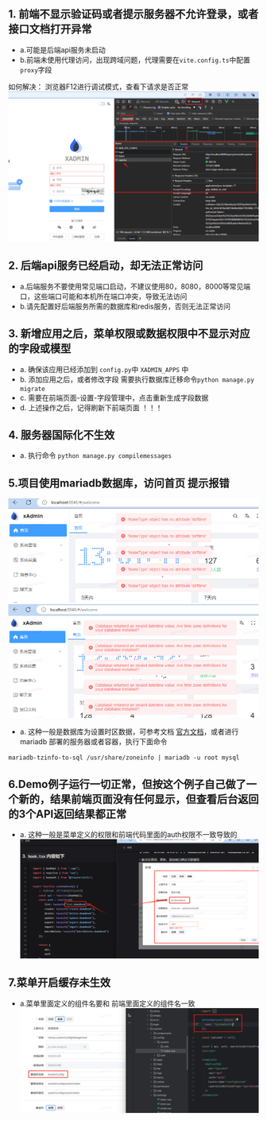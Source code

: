 ## 1. 前端不显示验证码或者提示服务器不允许登录，或者接口文档打开异常

- a.可能是后端api服务未启动
- b.前端未使用代理访问，出现跨域问题，代理需要在```vite.config.ts```中配置```proxy```字段

如何解决： 浏览器F12进行调试模式，查看下请求是否正常
![img.png](img.png)

## 2. 后端api服务已经启动，却无法正常访问

- a.后端服务不要使用常见端口启动，不建议使用80，8080，8000等常见端口，这些端口可能和本机所在端口冲突，导致无法访问
- b.请先配置好后端服务所需的数据库和redis服务，否则无法正常访问

## 3. 新增应用之后，菜单权限或数据权限中不显示对应的字段或模型

- a. 确保该应用已经添加到 ```config.py```中 ```XADMIN_APPS``` 中
- b. 添加应用之后，或者修改字段 需要执行数据库迁移命令```python manage.py migrate```
- c. 需要在前端页面-设置-字段管理中，点击重新生成字段数据
- d. 上述操作之后，记得刷新下前端页面 ！！！

## 4. 服务器国际化不生效
- a. 执行命令 ```python manage.py compilemessages```

## 5.项目使用mariadb数据库，访问首页 提示报错

![img_1.png](img_1.png)
![img_2.png](img_2.png)

- a. 这种一般是数据库为设置时区数据，可参考文档 [官方文档](https://mariadb.com/kb/en/mariadb-tzinfo-to-sql/)，或者进行
  mariadb 部署的服务器或者容器，执行下面命令

```shell
mariadb-tzinfo-to-sql /usr/share/zoneinfo | mariadb -u root mysql
```

## 6.Demo例子运行一切正常，但按这个例子自己做了一个新的，结果前端页面没有任何显示，但查看后台返回的3个API返回结果都正常

- a. 这种一般是菜单定义的权限和前端代码里面的auth权限不一致导致的
  ![7616e55dc512797055995cc091094e62.png](7616e55dc512797055995cc091094e62.png)

## 7.菜单开启缓存未生效

- a.菜单里面定义的组件名要和 前端里面定义的组件名一致
  ![07.png](07.png)